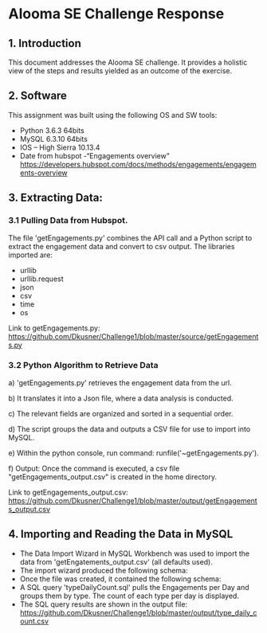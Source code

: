 # Alooma SE Challenge Response

## 1.	Introduction
This document addresses the Alooma SE challenge.  It provides a holistic view of the steps and results yielded as an outcome of the exercise.

## 2.	Software
This assignment was built using the following OS and SW tools:
* Python 3.6.3 64bits 
* MySQL 6.3.10 64bits
*	IOS – High Sierra 10.13.4
*	Date from hubspot  -“Engagements overview”  https://developers.hubspot.com/docs/methods/engagements/engagements-overview


## 3.	Extracting Data:

### 3.1	Pulling Data from Hubspot. 
The file 'getEngagements.py' combines the API call and a Python script to extract the engagement data and convert to csv output.
The libraries imported are:
* urllib
* urllib.request
* json
* csv
* time
* os	

Link to getEngagements.py:  https://github.com/Dkusner/Challenge1/blob/master/source/getEngagements.py

### 3.2	Python Algorithm to Retrieve Data

a)	'getEngagements.py' retrieves the engagement data from the url.

b)	 It translates it into a Json file, where a data analysis is conducted.

c)	The relevant fields are organized and sorted in a sequential order.

d)	The script groups the data and outputs a CSV file for use to import into MySQL.

e)	Within the python console, run command: runfile('~getEngagements.py').

f)  Output: Once the command is executed, a csv file "getEngagements_output.csv"  is created in the home directory.

Link to getEngagements_output.csv:  https://github.com/Dkusner/Challenge1/blob/master/output/getEngagements_output.csv

## 4.	Importing and Reading the Data in MySQL

*	The Data Import Wizard in MySQL Workbench was used to import the data from 'getEngatements_output.csv' (all defaults used).
* The import wizard produced the following schema:
* Once the file was created, it contained the following schema:
* A SQL query 'typeDailyCount.sql' pulls the Engagements per Day and groups them by type. The count of each type per day is displayed.
*	The SQL query results are shown in the output file: https://github.com/Dkusner/Challenge1/blob/master/output/type_daily_count.csv

